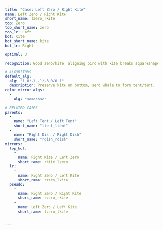 ```yaml
---
title: "Case: Left Zero / Right Kite"
name: Left Zero / Right Kite
short_name: lzero_rkite
top: Zero
top_short_name: zero
top_lr: Left
bot: Kite
bot_short_name: kite
bot_lr: Right

optimal: 3

recognition: Good zero/kite; aligning bird with kite breaks squareshape.

# ALGORITHMS
default_alg:
  alg: "1,0/-1,-1/-3,0/0,1"
  description: Preserve kite on bottom, send whale to form tent/tent.
color_mirror_algs:
  -
    alg: "samecase"

# RELATED CASES
parents:
  -
    name: "Left Tent / Left Tent"
    short_name: "ltent_ltent"
  -
    name: "Right Dish / Right Dish"
    short_name: "rdish_rdish"
mirrors:
  top_bot:
    -
      name: Right Kite / Left Zero
      short_name: rkite_lzero
  lr:
    -
      name: Right Zero / Left Kite
      short_name: rzero_lkite
  pseudo:
    -
      name: Right Zero / Right Kite
      short_name: rzero_rkite
    -
      name: Left Zero / Left Kite
      short_name: lzero_lkite


---
```


